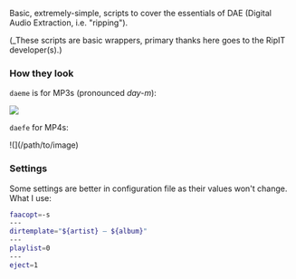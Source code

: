 Basic, extremely-simple, scripts to cover the essentials of DAE (Digital Audio Extraction, i.e. "ripping").

(_These scripts are basic wrappers, primary thanks here goes to the RipIT developer(s).)

### How they look

`daeme` is for MP3s (pronounced _day-m_):

![](/path/to/image)

`daefe` for MP4s:

!(](/path/to/image)

### Settings

Some settings are better in configuration file as their values won't change. What I use:

``` bash
faacopt=-s
---
dirtemplate="${artist} — ${album}"
---
playlist=0
---
eject=1
```

